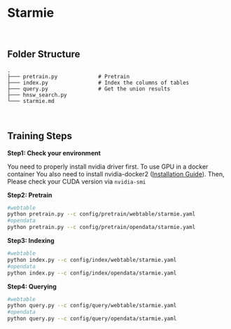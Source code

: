 <div>
    <h1> Starmie</h1>
</div>

<br>

<h2>Folder Structure</h2>

```
.
├─── pretrain.py             # Pretrain
├─── index.py                # Index the columns of tables
├─── query.py                # Get the union results                         
├─── hnsw_search.py     
└─── starmie.md
```

<br>

<h2>Training Steps</h2>

**Step1: Check your environment**

You need to properly install nvidia driver first. To use GPU in a docker container You also need to install nvidia-docker2 ([Installation Guide](https://docs.nvidia.com/datacenter/cloud-native/container-toolkit/install-guide.html#docker)). Then, Please check your CUDA version via `nvidia-smi`

**Step2: Pretrain**

```sh
#webtable
python pretrain.py --c config/pretrain/webtable/starmie.yaml
#opendata
python pretrain.py --c config/pretrain/opendata/starmie.yaml
```

**Step3: Indexing**

```sh
#webtable
python index.py --c config/index/webtable/starmie.yaml
#opendata
python index.py --c config/index/opendata/starmie.yaml
```

**Step4: Querying**

```sh
#webtable
python query.py --c config/query/webtable/starmie.yaml
#opendata
python query.py --c config/query/opendata/starmie.yaml
```

